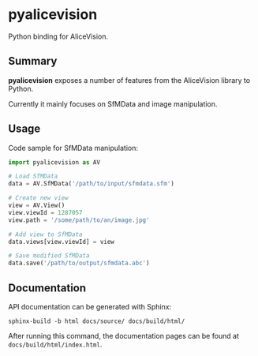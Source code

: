 # pyalicevision

Python binding for AliceVision.

## Summary

**pyalicevision** exposes a number of features from the AliceVision library to Python.

Currently it mainly focuses on SfMData and image manipulation.

## Usage


Code sample for SfMData manipulation:
```python
import pyalicevision as AV

# Load SfMData
data = AV.SfMData('/path/to/input/sfmdata.sfm')

# Create new view
view = AV.View()
view.viewId = 1287057
view.path = '/some/path/to/an/image.jpg'

# Add view to SfMData
data.views[view.viewId] = view

# Save modified SfMData
data.save('/path/to/output/sfmdata.abc')
```

## Documentation

API documentation can be generated with Sphinx:
```
sphinx-build -b html docs/source/ docs/build/html/
```

After running this command, the documentation pages can be found at `docs/build/html/index.html`.
